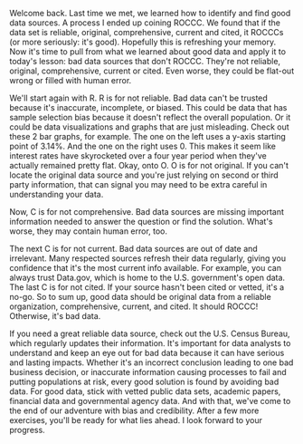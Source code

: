 
Welcome back. Last time we met, we learned how to identify and find good data sources. A process I ended up coining ROCCC. We found that if the data set is reliable, original, comprehensive, current and cited, it ROCCCs (or more seriously: it's good). Hopefully this is refreshing your memory. Now it's time to pull from what we learned about good data and apply it to today's lesson: bad data sources that don't ROCCC. They're not reliable, original, comprehensive, current or cited. Even worse, they could be flat-out wrong or filled with human error. 

We'll start again with R. R is for not reliable. Bad data can't be trusted because it's inaccurate, incomplete, or biased. This could be data that has sample selection bias because it doesn't reflect the overall population. Or it could be data visualizations and graphs that are just misleading. Check out these 2 bar graphs, for example. The one on the left uses a y-axis starting point of 3.14%. And the one on the right uses 0. This makes it seem like interest rates have skyrocketed over a four year period when they've actually remained pretty flat. Okay, onto O. O is for not original. If you can't locate the original data source and you're just relying on second or third party information, that can signal you may need to be extra careful in understanding your data.

Now, C is for not comprehensive. Bad data sources are missing important information needed to answer the question or find the solution. What's worse, they may contain human error, too.

The next C is for not current. Bad data sources are out of date and irrelevant. Many respected sources refresh their data regularly, giving you confidence that it's the most current info available. For example, you can always trust Data.gov, which is home to the U.S. government's open data. The last C is for not cited. If your source hasn't been cited or vetted, it's a no-go. So to sum up, good data should be original data from a reliable organization, comprehensive, current, and cited. It should ROCCC! Otherwise, it's bad data. 

If you need a great reliable data source, check out the U.S. Census Bureau, which regularly updates their information. It's important for data analysts to understand and keep an eye out for bad data because it can have serious and lasting impacts. Whether it's an incorrect conclusion leading to one bad business decision, or inaccurate information causing processes to fail and putting populations at risk, every good solution is found by avoiding bad data. For good data, stick with vetted public data sets, academic papers, financial data and governmental agency data. And with that, we've come to the end of our adventure with bias and credibility. After a few more exercises, you'll be ready for what lies ahead. I look forward to your progress.